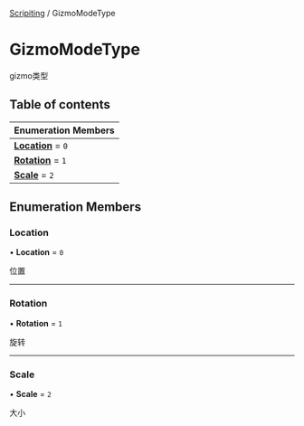 [Scripiting](../groups/Scripiting.Scripiting.md) / GizmoModeType

# GizmoModeType <Badge type="tip" text="Enumeration" /> <Score text="GizmoModeType" />

gizmo类型

## Table of contents

| Enumeration Members |
| :-----|
| **[Location](MobileEditor.GizmoModeType.md#location)** = ``0`` <br> |
| **[Rotation](MobileEditor.GizmoModeType.md#rotation)** = ``1`` <br> |
| **[Scale](MobileEditor.GizmoModeType.md#scale)** = ``2`` <br> |

## Enumeration Members

### Location <Score text="Location" /> 

• **Location** = ``0``

位置

___

### Rotation <Score text="Rotation" /> 

• **Rotation** = ``1``

旋转

___

### Scale <Score text="Scale" /> 

• **Scale** = ``2``

大小
